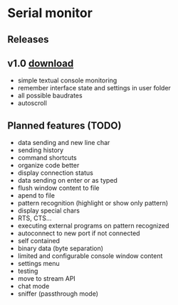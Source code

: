 # Serial monitor

## Releases
## v1.0 [download](https://github.com/jokam85/serialmonitor/releases/download/v1.0/serialmonitor.jar)
* simple textual console monitoring
* remember interface state and settings in user folder
* all possible baudrates
* autoscroll

## Planned features (TODO)
* data sending and new line char
* sending history
* command shortcuts
* organize code better
* display connection status
* data sending on enter or as typed
* flush window content to file
* apend to file
* pattern recognition (highlight or show only pattern)
* display special chars
* RTS, CTS...
* executing external programs on pattern recognized
* autoconnect to new port if not connected
* self contained
* binary data (byte separation)
* limited and configurable console window content
* settings menu
* testing
* move to stream API
* chat mode
* sniffer (passthrough mode)
